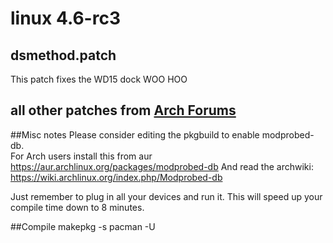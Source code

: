 # linux 4.6-rc3
## dsmethod.patch
This patch fixes the WD15 dock WOO HOO

## all other patches from [Arch Forums](https://bbs.archlinux.org/viewtopic.php?pid=1619336#p1619336)


##Misc notes
Please consider editing the pkgbuild to enable modprobed-db.  
For Arch users install this from aur
https://aur.archlinux.org/packages/modprobed-db
And read the archwiki:
https://wiki.archlinux.org/index.php/Modprobed-db

Just remember to plug in all your devices and run it. This will speed up your compile time down to 8 minutes.

##Compile
makepkg -s
pacman -U <package name>

